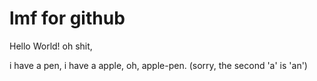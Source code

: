# lmf for github 
Hello World! oh shit,

i have a pen,
i have a apple,
oh, apple-pen.
(sorry, the second 'a' is 'an')
